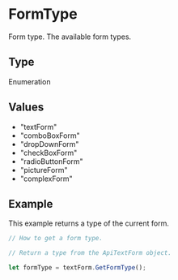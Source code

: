 # FormType

Form type.
The available form types.

## Type

Enumeration

## Values

- "textForm"
- "comboBoxForm"
- "dropDownForm"
- "checkBoxForm"
- "radioButtonForm"
- "pictureForm"
- "complexForm"


## Example

This example returns a type of the current form.

```javascript editor-docx
// How to get a form type.

// Return a type from the ApiTextForm object.

let formType = textForm.GetFormType();
```
